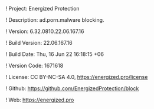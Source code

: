 ! Project: Energized Protection

! Description: ad.porn.malware blocking.

! Version: 6.32.0810.22.06.167.16

! Build Version: 22.06.167.16

! Build Date: Thu, 16 Jun 22 16:18:15 +06

! Version Code: 1671618

! License: CC BY-NC-SA 4.0, https://energized.pro/license

! Github: https://github.com/EnergizedProtection/block

! Web: https://energized.pro
